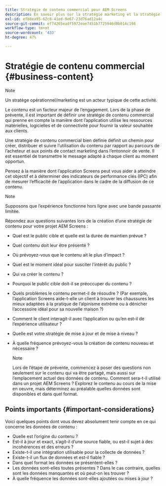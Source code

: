 ```yaml
---
title: Stratégie de contenu commercial pour AEM Screens
description: En savoir plus sur la stratégie marketing et la stratégie de contenu commercial en ce qui concerne AEM Screens.
exl-id: efb8ea95-62c0-41ed-9e67-23d76ad12a4c
source-git-commit: ef74265eadf5972eae7451b7725946d8b014c198
workflow-type: tm+mt
source-wordcount: '433'
ht-degree: 47%

---
```


# Stratégie de contenu commercial {#business-content}

>[!NOTE]
>
>Un stratège opérationnel/marketing est un acteur typique de cette activité.

Le contenu est un facteur majeur de l’engagement. Lors de la phase de prévente, il est important de définir une stratégie de contenu commercial qui prenne en compte la manière dont l’application utilise les ressources matérielles, logicielles et de connectivité pour fournir la valeur souhaitée aux clients.

Une stratégie de contenu commercial bien définie définit un chemin pour créer, distribuer et suivre l’utilisation du contenu par rapport au parcours de l’acheteur et aux points de contact marketing dans l’entonnoir de vente. Il est essentiel de transmettre le message adapté à chaque client au moment opportun.

Pensez à la manière dont l’application Screens peut vous aider à atteindre cet objectif et à déterminer des indicateurs de performance clés (IPC) afin de mesurer l’efficacité de l’application dans le cadre de la diffusion de ce contenu.

>[!NOTE]
>
>Supposons que l’expérience fonctionne hors ligne avec une bande passante limitée.

Répondez aux questions suivantes lors de la création d’une stratégie de contenu pour votre projet AEM Screens :

* Quel est le public cible et quelle est la durée de maintien prévue ?
* Quel contenu doit leur être présenté ?
* Où prévoyez-vous que le contenu ait le plus d’impact ?
* Quel est le moment idéal pour susciter l’intérêt du public ?
* Qui va créer le contenu ?
* Pourquoi le public cible doit-il se préoccuper du contenu ?
* Quels problèmes le contenu permet-il de résoudre ? (Par exemple, l’application Screens aide-t-elle un client à trouver les chaussures les mieux adaptées à la pratique de l’alpinisme extrême ou à dénicher l’accessoire idéal pour sa nouvelle maison ?)
* Comment le client interagit-il avec l’application ou qu’en est-il de l’expérience utilisateur ?
* Quelle est votre stratégie de mise à jour et de mise à niveau ?
* À quelle fréquence prévoyez-vous la création de contenu nouveau et nécessaire ?

  >[!NOTE]
  >
  >Lors de l’étape de prévente, commencez à poser des questions non seulement sur le contenu qui va être partagé, mais aussi sur l’emplacement actuel des données de contenu. Comment sera-t-il utilisé dans un projet AEM Screens ? Explorez le contenu au cours de la mise en oeuvre, mais déterminez au préalable quelles données sont disponibles et dans quel format.

## Points importants {#important-considerations}

Voici quelques points dont vous devez absolument tenir compte en ce qui concerne les données de contenu :

* Quelle est l’origine du contenu ?
* Est-il à jour et exact, s’agit-il d’une source fiable, ou est-il sujet à des incohérences et des erreurs ?
* Existe-t-il une intégration utilisable pour la collecte de données ?
* Existe-t-il un flux de données et est-il fiable ?
* Dans quel format les données se présentent-elles ?
* Les données sont-elles toutes présentes ? Dans le cas contraire, quelles sont les données manquantes et où peut-on les trouver ?
* À quelle fréquence les données sont-elles ajoutées ou mises à jour ?
